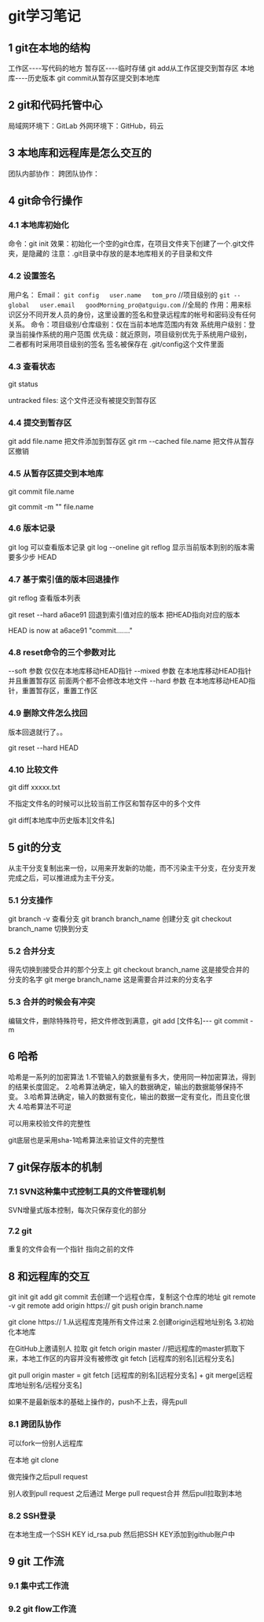 # git学习笔记

## 1 git在本地的结构

工作区----写代码的地方
暂存区----临时存储      git add从工作区提交到暂存区
本地库----历史版本      git commit从暂存区提交到本地库

## 2 git和代码托管中心

局域网环境下：GitLab
外网环境下：GitHub，码云

## 3 本地库和远程库是怎么交互的

团队内部协作：
跨团队协作：

## 4 git命令行操作

### 4.1 本地库初始化

命令：git init
效果：初始化一个空的git仓库，在项目文件夹下创建了一个.git文件夹，是隐藏的
注意：.git目录中存放的是本地库相关的子目录和文件

### 4.2 设置签名

用户名：
Email：
`git config   user.name   tom_pro`  //项目级别的
`git --global   user.email   goodMorning_pro@atguigu.com` //全局的
作用：用来标识区分不同开发人员的身份，这里设置的签名和登录远程库的帐号和密码没有任何关系。
命令：项目级别/仓库级别：仅在当前本地库范围内有效
系统用户级别：登录当前操作系统的用户范围
优先级：就近原则，项目级别优先于系统用户级别，二者都有时采用项目级别的签名
签名被保存在 .git/config这个文件里面

### 4.3 查看状态

git status

untracked files: 这个文件还没有被提交到暂存区

### 4.4 提交到暂存区

git add file.name 把文件添加到暂存区
git rm --cached file.name 把文件从暂存区撤销

### 4.5 从暂存区提交到本地库

git commit file.name

git commit -m "" file.name

### 4.6 版本记录

git log 可以查看版本记录
git log --oneline
git reflog 显示当前版本到别的版本需要多少步 HEAD

### 4.7 基于索引值的版本回退操作

git reflog 查看版本列表

git reset --hard a6ace91 回退到索引值对应的版本 把HEAD指向对应的版本

HEAD is now at a6ace91 "commit......."

### 4.8 reset命令的三个参数对比

--soft 参数 仅仅在本地库移动HEAD指针
--mixed 参数 在本地库移动HEAD指针 并且重置暂存区
前面两个都不会修改本地文件
--hard 参数 在本地库移动HEAD指针，重置暂存区，重置工作区

### 4.9 删除文件怎么找回

版本回退就行了。。

git reset --hard HEAD

### 4.10 比较文件

git diff xxxxx.txt

不指定文件名的时候可以比较当前工作区和暂存区中的多个文件

git diff[本地库中历史版本][文件名]

## 5 git的分支

从主干分支复制出来一份，以用来开发新的功能，而不污染主干分支，在分支开发完成之后，可以推进成为主干分支。

### 5.1 分支操作

git branch -v 查看分支
git branch branch_name 创建分支
git checkout branch_name 切换到分支

### 5.2 合并分支

得先切换到接受合并的那个分支上
git checkout branch_name 这是接受合并的分支的名字
git merge branch_name 这是需要合并过来的分支名字

### 5.3 合并的时候会有冲突

编辑文件，删除特殊符号，把文件修改到满意，git add [文件名]--- git commit -m

## 6 哈希

哈希是一系列的加密算法
1.不管输入的数据量有多大，使用同一种加密算法，得到的结果长度固定。
2.哈希算法确定，输入的数据确定，输出的数据能够保持不变。
3.哈希算法确定，输入的数据有变化，输出的数据一定有变化，而且变化很大
4.哈希算法不可逆

可以用来校验文件的完整性

git底层也是采用sha-1哈希算法来验证文件的完整性

## 7 git保存版本的机制

### 7.1 SVN这种集中式控制工具的文件管理机制

SVN增量式版本控制，每次只保存变化的部分

### 7.2 git

重复的文件会有一个指针 指向之前的文件

## 8 和远程库的交互

git init
git add
git commit
去创建一个远程仓库，复制这个仓库的地址
git remote -v
git remote add origin https://
git push origin branch.name

git clone https://
1.从远程库克隆所有文件过来
2.创建origin远程地址别名
3.初始化本地库

在GitHub上邀请别人
拉取
git fetch origin master  //把远程库的master抓取下来，本地工作区的内容并没有被修改
git fetch [远程库的别名][远程分支名]

git pull origin master = git fetch [远程库的别名][远程分支名] + git merge[远程库地址别名/远程分支名]

如果不是最新版本的基础上操作的，push不上去，得先pull

### 8.1 跨团队协作

可以fork一份别人远程库

在本地 git clone

做完操作之后pull request

别人收到pull request 之后通过 Merge pull request合并 然后pull拉取到本地

### 8.2 SSH登录

在本地生成一个SSH KEY id_rsa.pub 然后把SSH KEY添加到github账户中

## 9 git 工作流

### 9.1 集中式工作流

### 9.2 git flow工作流

